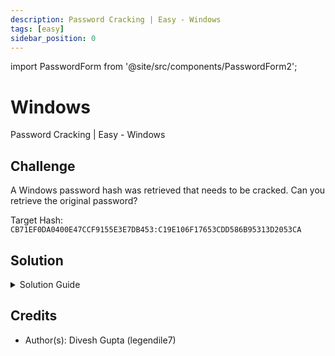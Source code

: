 ```yaml
---
description: Password Cracking | Easy - Windows
tags: [easy]
sidebar_position: 0
---
```


import PasswordForm from '@site/src/components/PasswordForm2';

# Windows
Password Cracking | Easy - Windows
## Challenge
A Windows password hash was retrieved that needs to be cracked. Can you retrieve the original password?

Target Hash: `CB71EF0DA0400E47CCF9155E3E7DB453:C19E106F17653CDD586B95313D2053CA`

<PasswordForm hash="166e8d0e8480ce0f969e1558286a6060c51e35ebc1a960092f492c46a52dac1db85dcb5f0df3efe82a2dcef3145ae28cf47b7be1bdf90b1f4b83fe05f60dd86d" algorithm="sha512" />

## Solution
<details>
  <summary>Solution Guide</summary>
  :::note
  This challenge assumes you have some background knowledge on the hashing process. If you don't, please check out the solution guide for [**RockYou**](https://thehackpack.org/practice/PasswordCracking/Easy/rockyou)
  :::

  This is a unique kind of password cracking challenge as it is a Windows password and a format that you've probably not seen before. Windows passwords are designed to be resistant to bruteforce attacks and so we'll have to use a new technique known as a **Rainbow Tables Attack**. 

  <h2>What are Rainbow Tables?</h2>
  Rainbow Tables are precomputed tables used to reverse cryptographic hash functions, primarily to crack password hashes. Rather than attempting to brute-force each possible password hash individually at the time of the attack, rainbow tables contain a huge collection of hashed passwords matched with their plaintext counterparts, significantly speeding up the cracking process.

  The tool used for this challenge is [**ophcrack**](https://ophcrack.sourceforge.io/). To solve this challenge, you need to download the tool and then a rainbow table (I use the smallest one: https://sourceforge.net/projects/ophcrack/files/tables/XP%20free/tables_xp_free_small.zip/download)
  :::warning
  ophcrack will be flagged by Windows as a virus/malicious program because, well, it's used to crack Windows passwords. You can safely ignore this and allow download anyway.
  :::

  After downloading, load the hash in the top left of ophcrack's GUI. Then click tables and select the file location of the table you downloaded (must be extracted). Then just hit crack and you should have the password!



</details>

## Credits
- Author(s): Divesh Gupta (legendile7)